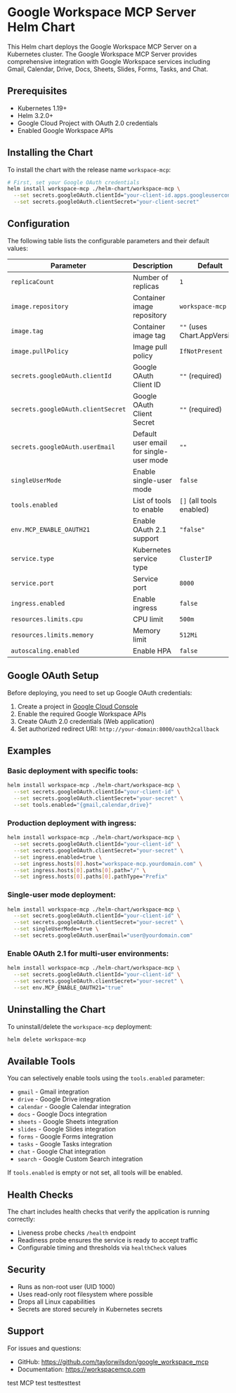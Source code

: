 # Google Workspace MCP Server Helm Chart

This Helm chart deploys the Google Workspace MCP Server on a Kubernetes cluster. The Google Workspace MCP Server provides comprehensive integration with Google Workspace services including Gmail, Calendar, Drive, Docs, Sheets, Slides, Forms, Tasks, and Chat.

## Prerequisites

- Kubernetes 1.19+
- Helm 3.2.0+
- Google Cloud Project with OAuth 2.0 credentials
- Enabled Google Workspace APIs

## Installing the Chart

To install the chart with the release name `workspace-mcp`:

```bash
# First, set your Google OAuth credentials
helm install workspace-mcp ./helm-chart/workspace-mcp \
  --set secrets.googleOAuth.clientId="your-client-id.apps.googleusercontent.com" \
  --set secrets.googleOAuth.clientSecret="your-client-secret"
```

## Configuration

The following table lists the configurable parameters and their default values:

| Parameter | Description | Default |
|-----------|-------------|---------|
| `replicaCount` | Number of replicas | `1` |
| `image.repository` | Container image repository | `workspace-mcp` |
| `image.tag` | Container image tag | `""` (uses Chart.AppVersion) |
| `image.pullPolicy` | Image pull policy | `IfNotPresent` |
| `secrets.googleOAuth.clientId` | Google OAuth Client ID | `""` (required) |
| `secrets.googleOAuth.clientSecret` | Google OAuth Client Secret | `""` (required) |
| `secrets.googleOAuth.userEmail` | Default user email for single-user mode | `""` |
| `singleUserMode` | Enable single-user mode | `false` |
| `tools.enabled` | List of tools to enable | `[]` (all tools enabled) |
| `env.MCP_ENABLE_OAUTH21` | Enable OAuth 2.1 support | `"false"` |
| `service.type` | Kubernetes service type | `ClusterIP` |
| `service.port` | Service port | `8000` |
| `ingress.enabled` | Enable ingress | `false` |
| `resources.limits.cpu` | CPU limit | `500m` |
| `resources.limits.memory` | Memory limit | `512Mi` |
| `autoscaling.enabled` | Enable HPA | `false` |

## Google OAuth Setup

Before deploying, you need to set up Google OAuth credentials:

1. Create a project in [Google Cloud Console](https://console.cloud.google.com/)
2. Enable the required Google Workspace APIs
3. Create OAuth 2.0 credentials (Web application)
4. Set authorized redirect URI: `http://your-domain:8000/oauth2callback`

## Examples

### Basic deployment with specific tools:

```bash
helm install workspace-mcp ./helm-chart/workspace-mcp \
  --set secrets.googleOAuth.clientId="your-client-id" \
  --set secrets.googleOAuth.clientSecret="your-secret" \
  --set tools.enabled="{gmail,calendar,drive}"
```

### Production deployment with ingress:

```bash
helm install workspace-mcp ./helm-chart/workspace-mcp \
  --set secrets.googleOAuth.clientId="your-client-id" \
  --set secrets.googleOAuth.clientSecret="your-secret" \
  --set ingress.enabled=true \
  --set ingress.hosts[0].host="workspace-mcp.yourdomain.com" \
  --set ingress.hosts[0].paths[0].path="/" \
  --set ingress.hosts[0].paths[0].pathType="Prefix"
```

### Single-user mode deployment:

```bash
helm install workspace-mcp ./helm-chart/workspace-mcp \
  --set secrets.googleOAuth.clientId="your-client-id" \
  --set secrets.googleOAuth.clientSecret="your-secret" \
  --set singleUserMode=true \
  --set secrets.googleOAuth.userEmail="user@yourdomain.com"
```

### Enable OAuth 2.1 for multi-user environments:

```bash
helm install workspace-mcp ./helm-chart/workspace-mcp \
  --set secrets.googleOAuth.clientId="your-client-id" \
  --set secrets.googleOAuth.clientSecret="your-secret" \
  --set env.MCP_ENABLE_OAUTH21="true"
```

## Uninstalling the Chart

To uninstall/delete the `workspace-mcp` deployment:

```bash
helm delete workspace-mcp
```

## Available Tools

You can selectively enable tools using the `tools.enabled` parameter:

- `gmail` - Gmail integration
- `drive` - Google Drive integration  
- `calendar` - Google Calendar integration
- `docs` - Google Docs integration
- `sheets` - Google Sheets integration
- `slides` - Google Slides integration
- `forms` - Google Forms integration
- `tasks` - Google Tasks integration
- `chat` - Google Chat integration
- `search` - Google Custom Search integration

If `tools.enabled` is empty or not set, all tools will be enabled.

## Health Checks

The chart includes health checks that verify the application is running correctly:

- Liveness probe checks `/health` endpoint
- Readiness probe ensures the service is ready to accept traffic
- Configurable timing and thresholds via `healthCheck` values

## Security

- Runs as non-root user (UID 1000)
- Uses read-only root filesystem where possible
- Drops all Linux capabilities
- Secrets are stored securely in Kubernetes secrets

## Support

For issues and questions:
- GitHub: https://github.com/taylorwilsdon/google_workspace_mcp
- Documentation: https://workspacemcp.com

test
МСР test
testtesttest
